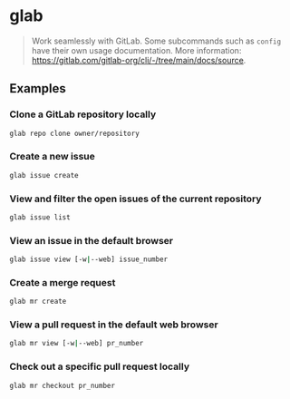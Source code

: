 # glab

> Work seamlessly with GitLab. Some subcommands such as `config` have their own usage documentation. More information: <https://gitlab.com/gitlab-org/cli/-/tree/main/docs/source>.

## Examples

### Clone a GitLab repository locally

```bash
glab repo clone owner/repository
```

### Create a new issue

```bash
glab issue create
```

### View and filter the open issues of the current repository

```bash
glab issue list
```

### View an issue in the default browser

```bash
glab issue view [-w|--web] issue_number
```

### Create a merge request

```bash
glab mr create
```

### View a pull request in the default web browser

```bash
glab mr view [-w|--web] pr_number
```

### Check out a specific pull request locally

```bash
glab mr checkout pr_number
```

